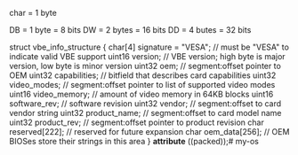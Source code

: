 char = 1 byte



DB = 1 byte = 8 bits
DW = 2 bytes = 16 bits
DD = 4 butes = 32 bits

struct vbe_info_structure {
   char[4] signature = "VESA";   // must be "VESA" to indicate valid VBE support
   uint16 version;         // VBE version; high byte is major version, low byte is minor version
   uint32 oem;         // segment:offset pointer to OEM
   uint32 capabilities;      // bitfield that describes card capabilities
   uint32 video_modes;      // segment:offset pointer to list of supported video modes
   uint16 video_memory;      // amount of video memory in 64KB blocks
   uint16 software_rev;      // software revision
   uint32 vendor;         // segment:offset to card vendor string
   uint32 product_name;      // segment:offset to card model name
   uint32 product_rev;      // segment:offset pointer to product revision
   char reserved[222];      // reserved for future expansion
   char oem_data[256];      // OEM BIOSes store their strings in this area
} __attribute__ ((packed));# my-os
